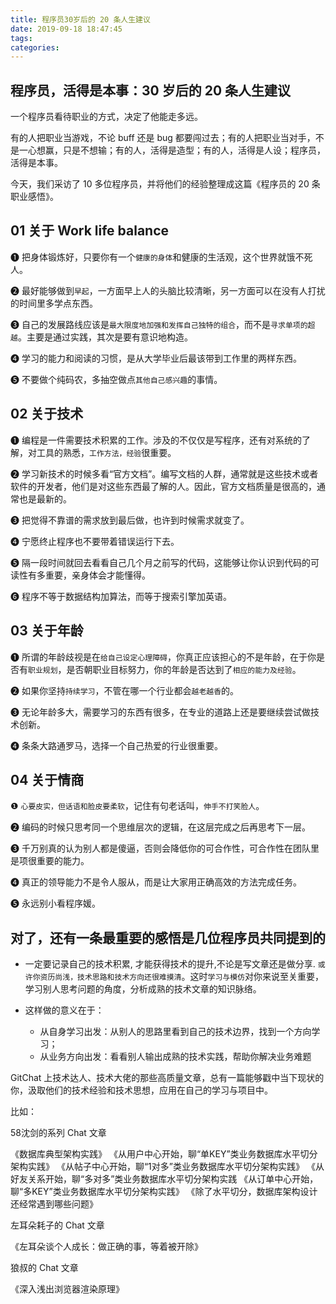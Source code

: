 ```yaml
---
title: 程序员30岁后的 20 条人生建议
date: 2019-09-18 18:47:45
tags:
categories:
---
```

## 程序员，活得是本事：30 岁后的 20 条人生建议

一个程序员看待职业的方式，决定了他能走多远。

有的人把职业当游戏，不论 buff 还是 bug 都要闯过去；有的人把职业当对手，不是一心想赢，只是不想输；有的人，活得是造型；有的人，活得是人设；程序员，活得是本事。

今天，我们采访了 10 多位程序员，并将他们的经验整理成这篇《程序员的 20 条职业感悟》。

## 01 关于 Work life balance
❶ 把身体锻炼好，只要你有一个`健康的身体`和健康的生活观，这个世界就饿不死人。

❷ 最好能够做到`早起`，一方面早上人的头脑比较清晰，另一方面可以在没有人打扰的时间里多学点东西。

❸ 自己的发展路线应该是`最大限度地加强和发挥自己独特的组合`，而不是`寻求单项的超越`。主要是通过实践，其次是要有意识地构造。

❹ 学习的能力和阅读的习惯，是从大学毕业后最该带到工作里的两样东西。

❺ 不要做个纯码农，多抽空做点`其他自己感兴趣`的事情。


## 02 关于技术
❶ 编程是一件需要技术积累的工作。涉及的不仅仅是写程序，还有对系统的了解，对工具的熟悉，`工作方法，经验`很重要。

❷ 学习新技术的时候多看“官方文档”。编写文档的人群，通常就是这些技术或者软件的开发者，他们是对这些东西最了解的人。因此，官方文档质量是很高的，通常也是最新的。

❸ 把觉得不靠谱的需求放到最后做，也许到时候需求就变了。

❹ 宁愿终止程序也不要带着错误运行下去。

❺ 隔一段时间就回去看看自己几个月之前写的代码，这能够让你认识到代码的可读性有多重要，亲身体会才能懂得。

❻ 程序不等于数据结构加算法，而等于搜索引擎加英语。


## 03 关于年龄
❶ 所谓的年龄歧视是在`给自己设定心理障碍`，你真正应该担心的不是年龄，在于你是否有`职业规划`，是否朝职业目标努力，你的年龄是否达到了`相应的能力及经验`。

❷ 如果你坚持`持续学习`，不管在哪一个行业都会`越老越香`的。

❸ 无论年龄多大，需要学习的东西有很多，在专业的道路上还是要继续尝试做技术创新。

❹ 条条大路通罗马，选择一个自己热爱的行业很重要。


## 04 关于情商
❶ `心要皮实，但话语和脸皮要柔软`，记住有句老话叫，`伸手不打笑脸人`。

❷ 编码的时候只思考同一个思维层次的逻辑，在这层完成之后再思考下一层。

❸ 千万别真的认为别人都是傻逼，否则会降低你的可合作性，可合作性在团队里是项很重要的能力。

❹ 真正的领导能力不是令人服从，而是让大家用正确高效的方法完成任务。

❺ 永远别小看程序媛。
 

## 对了，还有一条最重要的感悟是几位程序员共同提到的
+ 一定要记录自己的技术积累, 才能获得技术的提升,不论是写文章还是做分享. `或许你资历尚浅，技术思路和技术方向还很难摸清`。这时`学习与模仿`对你来说至关重要，学习别人思考问题的角度，分析成熟的技术文章的知识脉络。

+ 这样做的意义在于：
  - 从自身学习出发：从别人的思路里看到自己的技术边界，找到一个方向学习；
  - 从业务方向出发：看看别人输出成熟的技术实践，帮助你解决业务难题

GitChat 上技术达人、技术大佬的那些高质量文章，总有一篇能够戳中当下现状的你，汲取他们的技术经验和技术思想，应用在自己的学习与项目中。

比如：

58沈剑的系列 Chat 文章

《数据库典型架构实践》
《从用户中心开始，聊“单KEY”类业务数据库水平切分架构实践》
《从帖子中心开始，聊“1对多”类业务数据库水平切分架构实践》
《从好友关系开始，聊“多对多”类业务数据库水平切分架构实践
《从订单中心开始，聊“多KEY”类业务数据库水平切分架构实践》
《除了水平切分，数据库架构设计还经常遇到哪些问题》

左耳朵耗子的 Chat 文章

《左耳朵谈个人成长：做正确的事，等着被开除》

狼叔的 Chat 文章

《深入浅出浏览器渲染原理》